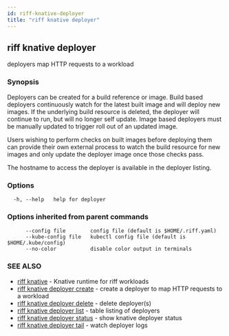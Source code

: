 ```yaml
---
id: riff-knative-deployer
title: "riff knative deployer"
---
```

## riff knative deployer

deployers map HTTP requests to a workload

### Synopsis

Deployers can be created for a build reference or image. Build based deployers
continuously watch for the latest built image and will deploy new images. If the
underlying build resource is deleted, the deployer will continue to run, but will
no longer self update. Image based deployers must be manually updated to trigger
roll out of an updated image.

Users wishing to perform checks on built images before deploying them can
provide their own external process to watch the build resource for new images
and only update the deployer image once those checks pass.

The hostname to access the deployer is available in the deployer listing.

### Options

```
  -h, --help   help for deployer
```

### Options inherited from parent commands

```
      --config file        config file (default is $HOME/.riff.yaml)
      --kube-config file   kubectl config file (default is $HOME/.kube/config)
      --no-color           disable color output in terminals
```

### SEE ALSO

* [riff knative](riff_knative.md)	 - Knative runtime for riff workloads
* [riff knative deployer create](riff_knative_deployer_create.md)	 - create a deployer to map HTTP requests to a workload
* [riff knative deployer delete](riff_knative_deployer_delete.md)	 - delete deployer(s)
* [riff knative deployer list](riff_knative_deployer_list.md)	 - table listing of deployers
* [riff knative deployer status](riff_knative_deployer_status.md)	 - show knative deployer status
* [riff knative deployer tail](riff_knative_deployer_tail.md)	 - watch deployer logs

